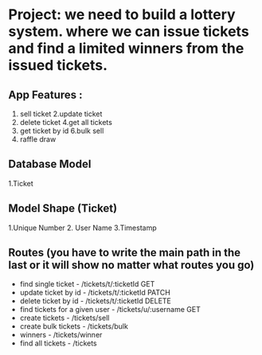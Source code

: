 # Project: we need to build a lottery system. where we can issue tickets and find a limited winners from the issued tickets.

## App Features :
 1. sell ticket
 2.update ticket
 3. delete ticket
 4.get all tickets
 5. get ticket by id
 6.bulk sell
 7. raffle draw

## Database Model
1.Ticket

## Model Shape (Ticket)
1.Unique Number
2. User Name
3.Timestamp

## Routes  (you have to write the main path in the last or it will show no matter what routes you go)
* find single ticket - /tickets/t/:ticketId GET
* update ticket by id - /tickets/t/:ticketId PATCH
* delete ticket by id - /tickets/t/:ticketId DELETE
* find tickets for a given user - /tickets/u/:username GET
* create tickets - /tickets/sell 
* create bulk tickets - /tickets/bulk
* winners - /tickets/winner
* find all tickets - /tickets